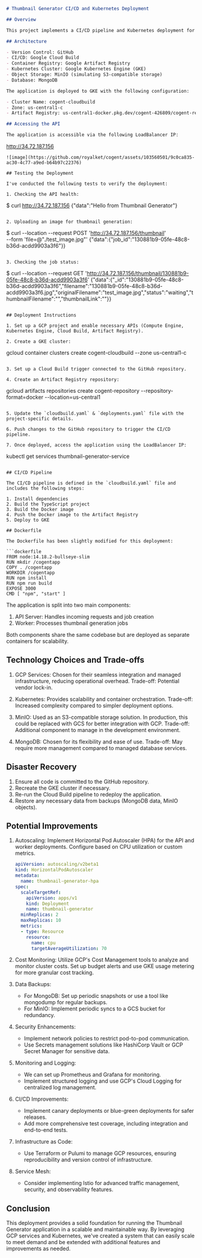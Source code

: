 ```markdown
# Thumbnail Generator CI/CD and Kubernetes Deployment

## Overview

This project implements a CI/CD pipeline and Kubernetes deployment for a Thumbnail Generator application using Google Cloud Platform (GCP) services. The system is designed to automatically build, test, and deploy the application whenever changes are pushed to the GitHub repository.

## Architecture

- Version Control: GitHub
- CI/CD: Google Cloud Build
- Container Registry: Google Artifact Registry
- Kubernetes Cluster: Google Kubernetes Engine (GKE)
- Object Storage: MinIO (simulating S3-compatible storage)
- Database: MongoDB

The application is deployed to GKE with the following configuration:

- Cluster Name: cogent-cloudbuild
- Zone: us-central1-c
- Artifact Registry: us-central1-docker.pkg.dev/cogent-426809/cogent-repository/cogent-assignment

## Accessing the API

The application is accessible via the following LoadBalancer IP:

```
http://34.72.187.156
```
![image](https://github.com/royalket/cogent/assets/103560501/9c0ca835-ac30-4c77-a9ed-b64b97c22376)

## Testing the Deployment

I've conducted the following tests to verify the deployment:

1. Checking the API health:

```
$ curl http://34.72.187.156
{"data":"Hello from Thumbnail Generator"}
```

2. Uploading an image for thumbnail generation:

```
$ curl --location --request POST 'http://34.72.187.156/thumbnail' \
--form 'file=@"./test_image.jpg"'
{"data":{"job_id":"130881b9-05fe-48c8-b36d-acdd9903a3f6"}}
```

3. Checking the job status:

```
$ curl --location --request GET 'http://34.72.187.156/thumbnail/130881b9-05fe-48c8-b36d-acdd9903a3f6'
{"data":{"_id":"130881b9-05fe-48c8-b36d-acdd9903a3f6","filename":"130881b9-05fe-48c8-b36d-acdd9903a3f6.jpg","originalFilename":"test_image.jpg","status":"waiting","thumbnailFilename":"","thumbnailLink":""}}
```

## Deployment Instructions

1. Set up a GCP project and enable necessary APIs (Compute Engine, Kubernetes Engine, Cloud Build, Artifact Registry).

2. Create a GKE cluster:
   ```
   gcloud container clusters create cogent-cloudbuild --zone us-central1-c
   ```

3. Set up a Cloud Build trigger connected to the GitHub repository.

4. Create an Artifact Registry repository:
   ```
   gcloud artifacts repositories create cogent-repository --repository-format=docker --location=us-central1
   ```

5. Update the `cloudbuild.yaml` & `deployments.yaml` file with the project-specific details.

6. Push changes to the GitHub repository to trigger the CI/CD pipeline.

7. Once deployed, access the application using the LoadBalancer IP:
   ```
   kubectl get services thumbnail-generator-service
   ```

## CI/CD Pipeline

The CI/CD pipeline is defined in the `cloudbuild.yaml` file and includes the following steps:

1. Install dependencies
2. Build the TypeScript project
3. Build the Docker image
4. Push the Docker image to the Artifact Registry
5. Deploy to GKE

## Dockerfile

The Dockerfile has been slightly modified for this deployment:

```dockerfile
FROM node:14.18.2-bullseye-slim
RUN mkdir /cogentapp
COPY . /cogentapp
WORKDIR /cogentapp
RUN npm install
RUN npm run build
EXPOSE 3000
CMD [ "npm", "start" ]
```


The application is split into two main components:
1. API Server: Handles incoming requests and job creation
2. Worker: Processes thumbnail generation jobs

Both components share the same codebase but are deployed as separate containers for scalability.

## Technology Choices and Trade-offs

1. GCP Services: Chosen for their seamless integration and managed infrastructure, reducing operational overhead. Trade-off: Potential vendor lock-in.

2. Kubernetes: Provides scalability and container orchestration. Trade-off: Increased complexity compared to simpler deployment options.

3. MinIO: Used as an S3-compatible storage solution. In production, this could be replaced with GCS for better integration with GCP. Trade-off: Additional component to manage in the development environment.

4. MongoDB: Chosen for its flexibility and ease of use. Trade-off: May require more management compared to managed database services.

## Disaster Recovery

1. Ensure all code is committed to the GitHub repository.
2. Recreate the GKE cluster if necessary.
3. Re-run the Cloud Build pipeline to redeploy the application.
4. Restore any necessary data from backups (MongoDB data, MinIO objects).

## Potential Improvements

1. Autoscaling: Implement Horizontal Pod Autoscaler (HPA) for the API and worker deployments. Configure based on CPU utilization or custom metrics.

   ```yaml
   apiVersion: autoscaling/v2beta1
   kind: HorizontalPodAutoscaler
   metadata:
     name: thumbnail-generator-hpa
   spec:
     scaleTargetRef:
       apiVersion: apps/v1
       kind: Deployment
       name: thumbnail-generator
     minReplicas: 2
     maxReplicas: 10
     metrics:
     - type: Resource
       resource:
         name: cpu
         targetAverageUtilization: 70
   ```

2. Cost Monitoring: Utilize GCP's Cost Management tools to analyze and monitor cluster costs. Set up budget alerts and use GKE usage metering for more granular cost tracking.

3. Data Backups: 
   - For MongoDB: Set up periodic snapshots or use a tool like mongodump for regular backups.
   - For MinIO: Implement periodic syncs to a GCS bucket for redundancy.

4. Security Enhancements:
   - Implement network policies to restrict pod-to-pod communication.
   - Use Secrets management solutions like HashiCorp Vault or GCP Secret Manager for sensitive data.

5. Monitoring and Logging:
   - We can set up Prometheus and Grafana for monitoring.
   - Implement structured logging and use GCP's Cloud Logging for centralized log management.

6. CI/CD Improvements:
   - Implement canary deployments or blue-green deployments for safer releases.
   - Add more comprehensive test coverage, including integration and end-to-end tests.

7. Infrastructure as Code:
   - Use Terraform or Pulumi to manage GCP resources, ensuring reproducibility and version control of infrastructure.

8. Service Mesh:
   - Consider implementing Istio for advanced traffic management, security, and observability features.

## Conclusion

This deployment provides a solid foundation for running the Thumbnail Generator application in a scalable and maintainable way. By leveraging GCP services and Kubernetes, we've created a system that can easily scale to meet demand and be extended with additional features and improvements as needed.
```
